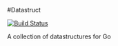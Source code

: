 #Datastruct

[![Build Status](https://travis-ci.org/interactiv/datastruct.svg?branch=master)](https://travis-ci.org/interactiv/datastruct)

A collection of datastructures for Go

